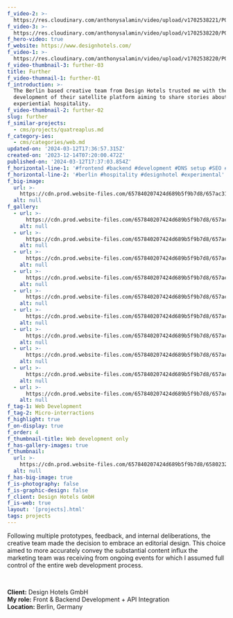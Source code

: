 ```yaml
---
f_video-2: >-
  https://res.cloudinary.com/anthonysalamin/video/upload/v1702538221/PORTFOLIO/further-02.mp4
f_video-3: >-
  https://res.cloudinary.com/anthonysalamin/video/upload/v1702538220/PORTFOLIO/further-03.mp4
f_hero-video: true
f_website: https://www.designhotels.com/
f_video-1: >-
  https://res.cloudinary.com/anthonysalamin/video/upload/v1702538220/PORTFOLIO/further-01.mp4
f_video-thumbnail-3: further-03
title: Further
f_video-thumnail-1: further-01
f_introduction: >-
  The Berlin based creative team from Design Hotels trusted me with the
  development of their satellite platform aiming to share stories about
  experiential hospitality.
f_video-thumbnail-2: further-02
slug: further
f_similar-projects:
  - cms/projects/quatreaplus.md
f_category-ies:
  - cms/categories/web.md
updated-on: '2024-03-12T17:36:57.315Z'
created-on: '2023-12-14T07:20:00.472Z'
published-on: '2024-03-12T17:37:03.854Z'
f_horizontal-line-1: '#frontend #backend #development #DNS setup #SEO #analytics setup'
f_horizontal-line-2: '#berlin #hospitality #designhotel #experimental'
f_big-image:
  url: >-
    https://cdn.prod.website-files.com/657840207424d689b5f9b7d8/657ac3128f52cc80dc97cb48_further-03.avif
  alt: null
f_gallery:
  - url: >-
      https://cdn.prod.website-files.com/657840207424d689b5f9b7d8/657ac3211feb143898cc7e92_further-01.avif
    alt: null
  - url: >-
      https://cdn.prod.website-files.com/657840207424d689b5f9b7d8/657ac3212b6814727d8e0de4_further-02.avif
    alt: null
  - url: >-
      https://cdn.prod.website-files.com/657840207424d689b5f9b7d8/657ac320ce42bd0bd7730c38_further-05.avif
    alt: null
  - url: >-
      https://cdn.prod.website-files.com/657840207424d689b5f9b7d8/657ac32016010f43a8c54942_further-06.avif
    alt: null
  - url: >-
      https://cdn.prod.website-files.com/657840207424d689b5f9b7d8/657ac31fa5ef8a71e4a8a096_further-07.avif
    alt: null
  - url: >-
      https://cdn.prod.website-files.com/657840207424d689b5f9b7d8/657ac31f68f7103e8c3ad2e9_further-08.avif
    alt: null
  - url: >-
      https://cdn.prod.website-files.com/657840207424d689b5f9b7d8/657ac3209d7ecad9cb310d49_further-09.avif
    alt: null
  - url: >-
      https://cdn.prod.website-files.com/657840207424d689b5f9b7d8/657ac31f52ed28112fff5eb1_further-11.avif
    alt: null
  - url: >-
      https://cdn.prod.website-files.com/657840207424d689b5f9b7d8/657ac31fc754f6c57411a154_further-12.avif
    alt: null
  - url: >-
      https://cdn.prod.website-files.com/657840207424d689b5f9b7d8/657ac31fcc146e421aff87ad_further-13.avif
    alt: null
f_tag-1: Web Development
f_tag-2: Micro-interractions
f_highlight: true
f_on-display: true
f_order: 4
f_thumbnail-title: Web development only
f_has-gallery-images: true
f_thumbnail:
  url: >-
    https://cdn.prod.website-files.com/657840207424d689b5f9b7d8/6580232fb353ea5201a2b2f0_thumbnail.avif
  alt: null
f_has-big-image: true
f_is-photography: false
f_is-graphic-design: false
f_client: Design Hotels GmbH
f_is-web: true
layout: '[projects].html'
tags: projects
---
```


Following multiple prototypes, feedback, and internal deliberations, the creative team made the decision to embrace an editorial design. This choice aimed to more accurately convey the substantial content influx the marketing team was receiving from ongoing events for which I assumed full control of the entire web development process.

‍

**Client:** Design Hotels GmbH  
**My role:** Front & Backend Development + API Integration  
**Location:** Berlin, Germany
